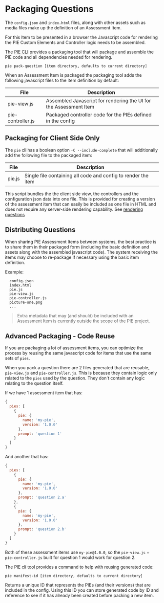 # Packaging Questions


The `config.json` and `index.html` files, along with other assets such as media files make up the definition of an Assessment Item.

For this Item to be presented in a browser the Javascript code for rendering the PIE Custom Elements and Controller logic needs to be assembled.

The [PIE CLI](https://github.com/PieLabs/pie-cli) provides a packaging tool that will package and assemble the PIE code and all dependencies needed for rendering. 

```pie pack-question [item directory, defaults to current directory]```

When an Assessment Item is packaged the packaging tool adds the following javascript files to the item definition by default: 

| File              | Description                                                        |
|-------------------|--------------------------------------------------------------------|
| pie-view.js       | Assembled Javascript for rendering the UI for the Assessment Item  |
| pie-controller.js | Packaged controller code for the PIEs defined in the config        |



## Packaging for Client Side Only

The `pie` cli has a boolean option `-C --include-complete` that will additionally add the following file to the packaged item:

| File              | Description                                                        |
|-------------------|--------------------------------------------------------------------|
| pie.js            | Single file containing all code and config to render the item      |


This script bundles the the client side view, the controllers and the configuration json data into one file. This is provided for creating a version of the assessment item that can easily be included as one file in HTML and does not require any server-side rendering capability. See [rendering questions](rendering-questions.md)


## Distributing Questions

When sharing PIE Assessment Items between systems, the best practice is to share them in their packaged form (including the basic definition and assets along with the assembled javascript code). The system receiving the items may choose to re-package if necessary using the basic item definition.


Example:
```
  config.json
  index.html
  pie.js
  pie-view.js
  pie-controller.js
  picture-one.png
  ...
```


> Extra metadata that may (and should) be included with an Assessment Item is currently outside the scope of the PIE project.



## Advanced Packaging - Code Reuse


If you are packaging a lot of assessment items, you can optimize the process by reusing the same javascript code for items that use the same sets of `pies`.

When you pack a question there are 2 files generated that are reusable, `pie-view.js` and `pie-controller.js`. This is because they contain logic only related to the `pies` used by the question. They don't contain any logic relating to the question itself. 

If we have 1 assessment item that has: 

```javascript
{ 
  pies: [
    { 
      pie: { 
        name: 'my-pie', 
        version: '1.0.0'
      }, 
      prompt: 'question 1'
    }
  ]
}
```

And another that has:

```javascript
{ 
  pies: [
    { 
      pie: { 
        name: 'my-pie', 
        version: '1.0.0'
      }, 
      prompt: 'question 2.a'
    },
    { 
      pie: { 
        name: 'my-pie', 
        version: '1.0.0'
      }, 
      prompt: 'question 2.b'
    }
  ]
}
```

Both of these assessment items use `my-pie@1.0.0`, so the `pie-view.js` + `pie-controller.js` built for question 1 would work for question 2. 

The PIE cli tool provides a command to help with reusing generated code:

`pie manifest-id [item directory, defaults to current directory]`

Returns a unique ID that represents the PIEs (and their versions) that are included in the config.
Using this ID you can store generated code by ID and reference to see if it has already been created before packing a new item.




